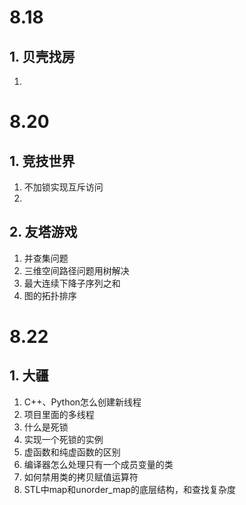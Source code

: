 # 8.18
## 1. 贝壳找房
1. 

# 8.20
## 1. 竞技世界
1. 不加锁实现互斥访问
2. 

## 2. 友塔游戏
1. 并查集问题
2. 三维空间路径问题用树解决
3. 最大连续下降子序列之和
4. 图的拓扑排序

# 8.22
## 1. 大疆
1. C++、Python怎么创建新线程
2. 项目里面的多线程
3. 什么是死锁
4. 实现一个死锁的实例
5. 虚函数和纯虚函数的区别
6. 编译器怎么处理只有一个成员变量的类
7. 如何禁用类的拷贝赋值运算符
8. STL中map和unorder_map的底层结构，和查找复杂度